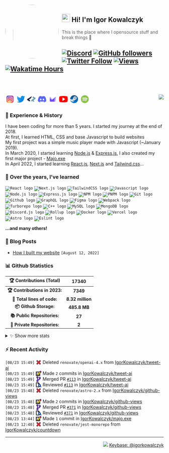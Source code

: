 <!-- ## Hi! I'm Igor Kowalczyk 🖐️ -->

<img width="170" height="170" align="left" style="float: left; margin: 0 10px 0 0; border-radius: 50%;" src="https://media.discordapp.net/attachments/710425657003212810/933327129305821184/circle.png">

## <img width="26" height="26" src="https://raw.githubusercontent.com/igorkowalczyk/igorkowalczyk/master/src/images/wave.gif" width="27px"> Hi! I'm Igor Kowalczyk

> This is the place where I opensource stuff and break things :rofl:<br>

## [![Discord](https://img.shields.io/discord/666599184844980224?color=333&label=Chat&logo=discord&logoColor=fff&style=flat-square)](https://igorkowalczyk.dev/r/discord-server) [![GitHub followers](https://img.shields.io/github/followers/igorkowalczyk?color=333&label=Follow&logo=github&logoColor=fff&style=flat-square)](https://github.com/IgorKowalczyk?tab=followers) [![Twitter Follow](https://img.shields.io/static/v1?message=Twitter&color=333&label=@majonezexe&logo=twitter&logoColor=fff&style=flat-square)](https://twitter.com/majonezexe) [![Views](https://github-views.deno.dev/api/badge/igorkowalczyk?style=flat&color=333&cache=none)](https://igorkowalczyk.dev) [![Wakatime Hours](https://wakatime-hours.deno.dev/api/badge?style=flat-square&color=333)](https://igorkowalczyk.dev)<br><br><br>

<a href="https://discord.com/users/544164729354977282">
 <img src="https://lanyard.cnrad.dev/api/544164729354977282?hideTimestamp=true&idleMessage=Just%20chillin'%20at%20the%20moment&bg=161a23&animated=true" align="right" />
</a>

<p align="left">
<code><a href="https://www.instagram.com/majonezexe/" target="_blank"><img src="https://github.com/igorkowalczyk/igorkowalczyk/blob/master/src/images/readme/svg/instagram.svg" alt="Instagram" width="30" height="30"/></a></code>
<code><a href="https://twitter.com/majonezexe" target="_blank"><img src="https://github.com/igorkowalczyk/igorkowalczyk/blob/master/src/images/readme/svg/twitter.svg" alt="Twitter" width="30" height="30"/></a></code>
<code><a href="https://profile.codersrank.io/user/igorkowalczyk/" target="_blank"><img src="https://github.com/igorkowalczyk/igorkowalczyk/blob/master/src/images/readme/png/codersrank.png" alt="Codersrank" width="30" height="30"/></a></code>
<code><a href="https://discord.com/users/544164729354977282" target="_blank"><img src="https://github.com/igorkowalczyk/igorkowalczyk/blob/master/src/images/readme/svg/discord.svg" alt="Discord" width="30" height="30"/></a></code>
<code><a href="mailto:majonezexe@protonmail.com" target="_blank"><img src="https://github.com/igorkowalczyk/igorkowalczyk/blob/master/src/images/readme/svg/protonmail.svg" alt="Email" width="30" height="30"/></a></code>
<code><a href="https://www.youtube.com/c/Majonezexe" target="_blank"><img src="https://github.com/igorkowalczyk/igorkowalczyk/blob/master/src/images/readme/svg/youtube.svg" alt="YouTube" width="30" height="30"/></a></code>
<code><a href="https://steamcommunity.com/id/m-exe/" target="_blank"><img src="https://github.com/igorkowalczyk/igorkowalczyk/blob/master/src/images/readme/svg/steam.svg" alt="Steam" width="30" height="30"/></a></code>
<code><a href="https://open.spotify.com/user/1w9osz9cvrop0cn3yd09di21x" target="_blank"><img src="https://github.com/igorkowalczyk/igorkowalczyk/blob/master/src/images/readme/svg/spotify.svg" alt="Spotify" width="30" height="30"/></a></code>
</p>

### 💪 Experience & History

I have been coding for more than 5 years. I started my journey at the end of 2018.<br/>
At first, I learned HTML, CSS and base Javascript to build websites<br/>
My first project was a simple music player made with Javascript (~January 2019).<br/>
In March 2020, I started learning [Node.js](https://github.com/IgorKowalczyk?tab=repositories&q=&type=&language=javascript&sort=stargazers) & [Express.js](https://expressjs.com/), I also created my first major project - [Majo.exe](https://github.com/igorkowalczyk/majo.exe)<br/>
In April 2022, I started learning [React.js](https://reactjs.org/), [Next.js](https://nextjs.org/) and [Tailwind.css](https://tailwindcss.com/)...

### 🧠 Over the years, I've learned

<code><img src="https://igorkowalczyk.dev/assets/tech/react.svg" height="30" width="30" alt="React logo"/></code>
<code><img src="https://igorkowalczyk.dev/assets/tech/next.svg" height="30" width="30" alt="Next.js logo"/></code>
<code><img src="https://igorkowalczyk.dev/assets/tech/tailwindcss.svg" height="30" width="30" alt="TailwindCSS logo"/></code>
<code><img src="https://igorkowalczyk.dev/assets/tech/javascript.svg" height="30" width="30" alt="Javascript logo"/></code>
<code><img src="https://igorkowalczyk.dev/assets/tech/nodejs.svg" height="30" width="30" alt="Node.js logo"/></code>
<code><img src="https://igorkowalczyk.dev/assets/tech/express.svg" height="30" width="30" alt="Express.js logo"/></code>
<code><img src="https://igorkowalczyk.dev/assets/tech/npm.svg" height="30" width="30" alt="NPM logo"/></code>
<code><img src="https://igorkowalczyk.dev/assets/tech/pnpm.svg" height="30" width="30" alt="PNPM logo"/></code>
<code><img src="https://igorkowalczyk.dev/assets/tech/git.svg" height="30" width="30" alt="Git logo"/></code>
<code><img src="https://igorkowalczyk.dev/assets/tech/github.svg" height="30" width="30" alt="Github logo"/></code>
<code><img src="https://igorkowalczyk.dev/assets/tech/graphql.svg" height="30" width="30" alt="GraphQL logo"/></code>
<code><img src="https://igorkowalczyk.dev/assets/tech/figma.svg" height="30" width="30" alt="Figma logo"/></code>
<code><img src="https://igorkowalczyk.dev/assets/tech/webpack.svg" height="30" width="30" alt="Webpack logo"/></code>
<code><img src="https://igorkowalczyk.dev/assets/tech/turborepo.svg" height="30" width="30" alt="Turborepo logo"/></code>
<code><img src="https://igorkowalczyk.dev/assets/tech/cpp.svg" height="30" width="30" alt="C++ logo"/></code>
<code><img src="https://igorkowalczyk.dev/assets/tech/mysql.svg" height="30" width="30" alt="MySQL logo"/></code>
<code><img src="https://igorkowalczyk.dev/assets/tech/mongodb.svg" height="30" width="30" alt="MongoDB logo"/></code>
<code><img src="https://igorkowalczyk.dev/assets/tech/discordjs.svg" height="30" width="30" alt="Discord.js logo"/></code>
<code><img src="https://igorkowalczyk.dev/assets/tech/rollup.svg" height="30" width="30" alt="Rollup logo"/></code>
<code><img src="https://igorkowalczyk.dev/assets/tech/docker.svg" height="30" width="30" alt="Docker logo"/></code>
<code><img src="https://igorkowalczyk.dev/assets/tech/vercel.svg" height="30" width="30" alt="Vercel logo"/></code>
<code><img src="https://igorkowalczyk.dev/assets/tech/astro.svg" height="30" width="30" alt="Astro logo"/></code>
<code><img src="https://igorkowalczyk.dev/assets/tech/eslint.svg" height="30" width="30" alt="Eslint logo"/></code>

**...and many others!**

### 📕 Blog Posts

<!-- START_SECTION:feed -->
- [How I built my website](https://portfolio-eahi9p026-igorkowalczyk.vercel.app/blog/how-i-built-my-website) `[August 12, 2022]`
<!-- Posts last updated on Wed Aug 23 2023 18:51:28 GMT+0000 (Coordinated Universal Time) -->
<!-- END_SECTION:feed -->

### 📊 Github Statistics

<!--START_SECTION:wakatime-->
|    🏆 Contributions (Total)   |       17340      |
| :---------------------------: | :--------------: |
| **🏆 Contributions in 2023:** |     **7349**     |
|  **📝 Total lines of code:**  | **8.32 million** |
|     **📦 Github Storage:**    |   **485.8 MB**   |
|  **📚 Public Repositories:**  |      **27**      |
|  **🔑 Private Repositories:** |       **2**      |

<details><summary>✨ Show more stats</summary>

#### 📅 I work mostly during the night

```text
🌞 Morning   607 commits   [████████░░░░░░░░░░░░░░░░░]   32.39%
🌆 Daytime   636 commits   [████████░░░░░░░░░░░░░░░░░]   33.94%
🌃 Evening   593 commits   [███████░░░░░░░░░░░░░░░░░░]   31.64%
🌙 Night     38 commits    [░░░░░░░░░░░░░░░░░░░░░░░░░]   2.03%
```

#### 📅 I'm most productive on Tuesday

```text
Monday      160 commits   [██░░░░░░░░░░░░░░░░░░░░░░░]   8.54%
Tuesday     352 commits   [████░░░░░░░░░░░░░░░░░░░░░]   18.78%
Wednesday   307 commits   [████░░░░░░░░░░░░░░░░░░░░░]   16.38%
Thursday    267 commits   [███░░░░░░░░░░░░░░░░░░░░░░]   14.25%
Friday      265 commits   [███░░░░░░░░░░░░░░░░░░░░░░]   14.14%
Saturday    289 commits   [███░░░░░░░░░░░░░░░░░░░░░░]   15.42%
Sunday      234 commits   [███░░░░░░░░░░░░░░░░░░░░░░]   12.49%
```

#### 📊 Weekly work stats (last 7 days)

```text
💬 Programming Languages:
JavaScript       [41 hrs 2 mins]    [███████████████████░░░░░░]   79.55%
JSON             [3 hrs 29 mins]    [█░░░░░░░░░░░░░░░░░░░░░░░░]   6.76%
Python           [3 hrs 17 mins]    [█░░░░░░░░░░░░░░░░░░░░░░░░]   6.38%
Markdown         [2 hrs 11 mins]    [█░░░░░░░░░░░░░░░░░░░░░░░░]   4.25%
Bash             [45 mins]          [░░░░░░░░░░░░░░░░░░░░░░░░░]   1.48%
Other            [0h 48m]           [░░░░░░░░░░░░░░░░░░░░░░░░░]   1.58%

💻 Operating Systems:
Linux            [51 hrs 35 mins]  [█████████████████████████]   100.00%
```

<!-- Wakatime last updated on Wed Aug 23 2023 18:51:38 GMT+0000 (Coordinated Universal Time) -->
</details>
   
<!--END_SECTION:wakatime-->

### :zap: Recent Activity

<!--START_SECTION:activity-->
`[08/23 15:49]` <a href="https://github.com/igorkowalczyk" title="❌"><img alt="❌" src="https://github.com/igorkowalczyk/igorkowalczyk/raw/master/src/images/icons/delete.png" align="top" height="18"></a> Deleted `renovate/openai-4.x` from [IgorKowalczyk/tweet-ai](https://github.com/IgorKowalczyk/tweet-ai)<br>`[08/23 15:49]` <a href="https://github.com/igorkowalczyk" title="📝"><img alt="📝" src="https://github.com/igorkowalczyk/igorkowalczyk/raw/master/src/images/icons/commit.png" align="top" height="18"></a> Made `2` commits in [IgorKowalczyk/tweet-ai](https://github.com/IgorKowalczyk/tweet-ai)<br>`[08/23 15:49]` <a href="https://github.com/igorkowalczyk" title="🎉"><img alt="🎉" src="https://github.com/igorkowalczyk/igorkowalczyk/raw/master/src/images/icons/merge.png" align="top" height="18"></a> Merged PR [`#113`](https://github.com/IgorKowalczyk/tweet-ai/pull/113 'Update dependency openai to v4.2.0') in [IgorKowalczyk/tweet-ai](https://github.com/IgorKowalczyk/tweet-ai)<br>`[08/23 15:49]` <a href="https://github.com/igorkowalczyk" title="🔍"><img alt="🔍" src="https://github.com/igorkowalczyk/igorkowalczyk/raw/master/src/images/icons/review.png" align="top" height="18"></a> Reviewed [`#113`](https://github.com/IgorKowalczyk/tweet-ai/pull/113 'Update dependency openai to v4.2.0') in [IgorKowalczyk/tweet-ai](https://github.com/IgorKowalczyk/tweet-ai)<br>`[08/23 15:48]` <a href="https://github.com/igorkowalczyk" title="❌"><img alt="❌" src="https://github.com/igorkowalczyk/igorkowalczyk/raw/master/src/images/icons/delete.png" align="top" height="18"></a> Deleted `renovate/astro-2.x` from [IgorKowalczyk/github-views](https://github.com/IgorKowalczyk/github-views)<br>`[08/23 15:48]` <a href="https://github.com/igorkowalczyk" title="📝"><img alt="📝" src="https://github.com/igorkowalczyk/igorkowalczyk/raw/master/src/images/icons/commit.png" align="top" height="18"></a> Made `2` commits in [IgorKowalczyk/github-views](https://github.com/IgorKowalczyk/github-views)<br>`[08/23 15:48]` <a href="https://github.com/igorkowalczyk" title="🎉"><img alt="🎉" src="https://github.com/igorkowalczyk/igorkowalczyk/raw/master/src/images/icons/merge.png" align="top" height="18"></a> Merged PR [`#371`](https://github.com/IgorKowalczyk/github-views/pull/371 'Update dependency astro to v2.10.13') in [IgorKowalczyk/github-views](https://github.com/IgorKowalczyk/github-views)<br>`[08/23 15:48]` <a href="https://github.com/igorkowalczyk" title="🔍"><img alt="🔍" src="https://github.com/igorkowalczyk/igorkowalczyk/raw/master/src/images/icons/review.png" align="top" height="18"></a> Reviewed [`#371`](https://github.com/IgorKowalczyk/github-views/pull/371 'Update dependency astro to v2.10.13') in [IgorKowalczyk/github-views](https://github.com/IgorKowalczyk/github-views)<br>`[08/23 13:44]` <a href="https://github.com/igorkowalczyk" title="📝"><img alt="📝" src="https://github.com/igorkowalczyk/igorkowalczyk/raw/master/src/images/icons/commit.png" align="top" height="18"></a> Made `1` commit in [IgorKowalczyk/majo.exe](https://github.com/IgorKowalczyk/majo.exe)<br>`[08/23 12:40]` <a href="https://github.com/igorkowalczyk" title="❌"><img alt="❌" src="https://github.com/igorkowalczyk/igorkowalczyk/raw/master/src/images/icons/delete.png" align="top" height="18"></a> Deleted `renovate/jest-monorepo` from [IgorKowalczyk/countdown](https://github.com/IgorKowalczyk/countdown)
<!--END_SECTION:activity-->

---

<p align="right"><img src="https://keybase.io/images/icons/icon-keybase-logo-48@2x.png" width="18px"> <a href="https://keybase.io/igorkowalczyk">Keybase: @igorkowalczyk</a></p>